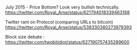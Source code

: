 July 2015 - Price Bottom? Look very bullish technically. https://twitter.com/Royal_Arse/status/621794018339463168

Twitter rant on Protocol (comparing URLs to bitcoin) https://twitter.com/Royal_Arse/status/538330380273979393

Block size debate : https://twitter.com/twobitidiot/status/627190757435289600